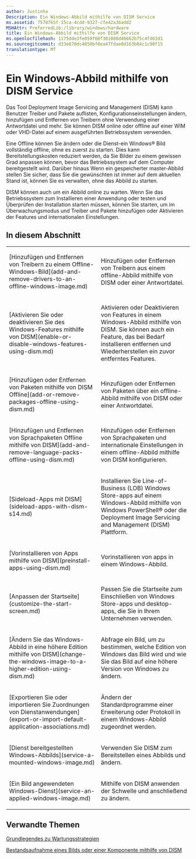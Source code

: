 ```yaml
---
author: Justinha
Description: Ein Windows-Abbild mithilfe von DISM Service
ms.assetid: 7578765f-15ca-4cdd-9327-cfe42a36add2
MSHAttr: PreferredLib:/library/windows/hardware
title: Ein Windows-Abbild mithilfe von DISM Service
ms.openlocfilehash: 1175dde3fe059f60f301888d46662b75c4fd63d1
ms.sourcegitcommit: d33e870dc4850bf0ea47fdae0d163b04c1c90f15
translationtype: MT
---
```

# <a name="service-a-windows-image-using-dism"></a>Ein Windows-Abbild mithilfe von DISM Service


Das Tool Deployment Image Servicing and Management (DISM) kann Benutzer Treiber und Pakete auflisten, Konfigurationseinstellungen ändern, hinzufügen und Entfernen von Treibern ohne Verwendung einer Antwortdatei und mehr. Sie können DISM online oder offline auf einer WIM oder VHD-Datei auf einem ausgeführten Betriebssystem verwenden.

Eine Offline können Sie ändern oder die Dienst-ein Windows® Bild vollständig offline, ohne es zuerst zu starten. Dies kann Bereitstellungskosten reduziert werden, da Sie Bilder zu einem gewissen Grad anpassen können, bevor das Betriebssystem auf dem Computer bereitgestellt wird. Darüber hinaus Wenn ein gespeicherter master-Abbild stellen Sie sicher, dass Sie die gewünschten ist immer auf dem aktuellen Stand ist, können Sie es verwalten, ohne das Abbild zu starten.

DISM können auch um ein Abbild online zu warten. Wenn Sie das Betriebssystem zum Installieren einer Anwendung oder testen und Überprüfen der Installation starten müssen, können Sie starten, um im Überwachungsmodus und Treiber und Pakete hinzufügen oder Aktivieren der Features und internationalen Einstellungen.

## <a name="span-idinthissectionspanspan-idinthissectionspanspan-idinthissectionspanin-this-section"></a><span id="In_This_Section"></span><span id="in_this_section"></span><span id="IN_THIS_SECTION"></span>In diesem Abschnitt


<table>
<colgroup>
<col width="50%" />
<col width="50%" />
</colgroup>
<tbody>
<tr class="odd">
<td align="left"><p>[Hinzufügen und Entfernen von Treibern zu einem Offline-Windows-Bild](add-and-remove-drivers-to-an-offline-windows-image.md)</p></td>
<td align="left"><p>Hinzufügen oder Entfernen von Treibern aus einem offline-Abbild mithilfe von DISM oder einer Antwortdatei.</p></td>
</tr>
<tr class="even">
<td align="left"><p>[Aktivieren Sie oder deaktivieren Sie des Windows-Features mithilfe von DISM](enable-or-disable-windows-features-using-dism.md)</p></td>
<td align="left"><p>Aktivieren oder Deaktivieren von Features in einem Windows-Abbild mithilfe von DISM. Sie können auch ein Feature, das bei Bedarf installieren entfernen und Wiederherstellen ein zuvor entferntes Features.</p></td>
</tr>
<tr class="odd">
<td align="left"><p>[Hinzufügen oder Entfernen von Paketen mithilfe von DISM Offline](add-or-remove-packages-offline-using-dism.md)</p></td>
<td align="left"><p>Hinzufügen oder Entfernen von Paketen über ein offline-Abbild mithilfe von DISM oder einer Antwortdatei.</p></td>
</tr>
<tr class="even">
<td align="left"><p>[Hinzufügen und Entfernen von Sprachpaketen Offline mithilfe von DISM](add-and-remove-language-packs-offline-using-dism.md)</p></td>
<td align="left"><p>Hinzufügen oder Entfernen von Sprachpaketen und internationale Einstellungen in einem offline-Abbild mithilfe von DISM konfigurieren.</p></td>
</tr>
<tr class="odd">
<td align="left"><p>[Sideload-Apps mit DISM](sideload-apps-with-dism-s14.md)</p></td>
<td align="left"><p>Installieren Sie Line-of-Business (LOB) Windows Store-apps auf einem Windows-Abbild mithilfe von Windows PowerShell® oder die Deployment Image Servicing and Management (DISM) Plattform.</p></td>
</tr>
<tr class="even">
<td align="left"><p>[Vorinstallieren von Apps mithilfe von DISM](preinstall-apps-using-dism.md)</p></td>
<td align="left"><p>Vorinstallieren von apps in einem Windows-Abbild.</p></td>
</tr>
<tr class="odd">
<td align="left"><p>[Anpassen der Startseite](customize-the-start-screen.md)</p></td>
<td align="left"><p>Passen Sie die Startseite zum Einschließen von Windows Store-apps und desktop-apps, die Sie in Ihrem Unternehmen verwenden.</p></td>
</tr>
<tr class="even">
<td align="left"><p>[Ändern Sie das Windows-Abbild in eine höhere Edition mithilfe von DISM](change-the-windows-image-to-a-higher-edition-using-dism.md)</p></td>
<td align="left"><p>Abfrage ein Bild, um zu bestimmen, welche Edition von Windows das Bild wird und wie Sie das Bild auf eine höhere Version von Windows zu ändern.</p></td>
</tr>
<tr class="odd">
<td align="left"><p>[Exportieren Sie oder importieren Sie Zuordnungen von Dienstanwendungen](export-or-import-default-application-associations.md)</p></td>
<td align="left"><p>Ändern der Standardprogramme einer Erweiterung oder Protokoll in einem Windows-Abbild zugeordnet werden.</p></td>
</tr>
<tr class="even">
<td align="left"><p>[Dienst bereitgestellten Windows-Abbilds](service-a-mounted-windows-image.md)</p></td>
<td align="left"><p>Verwenden Sie DISM zum Bereitstellen eines Abbilds und ändern.</p></td>
</tr>
<tr class="odd">
<td align="left"><p>[Ein Bild angewendeten Windows-Dienst](service-an-applied-windows-image.md)</p></td>
<td align="left"><p>Mithilfe von DISM anwenden der Schwelle und anschließend zu ändern.</p></td>
</tr>
</tbody>
</table>

 

## <a name="span-idrelatedtopicsspanrelated-topics"></a><span id="related_topics"></span>Verwandte Themen


[Grundlegendes zu Wartungsstrategien](understanding-servicing-strategies.md)

[Bestandsaufnahme eines Bilds oder einer Komponente mithilfe von DISM](take-inventory-of-an-image-or-component-using-dism.md)

 

 







